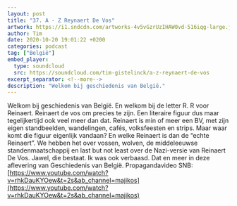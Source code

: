 ```yaml
---
layout: post
title: "37. A - Z Reynaert De Vos"
artwork: https://i1.sndcdn.com/artworks-4v5vGzrUzIHAW0vd-516iqg-large.jpg
author: Tim
date: 2020-10-20 19:01:22 +0200
categories: podcast
tag: ["België"]
embed_player:
  type: soundcloud
  src: https://soundcloud.com/tim-gistelinck/a-z-reynaert-de-vos
excerpt_separator: <!--more-->
description: "Welkom bij geschiedenis van België."
---
```

Welkom bij geschiedenis van België. En welkom bij de letter R. R voor Reinaert. Reinaert de vos om precies te zijn. Een literaire figuur dus maar tegelijkertijd ook veel meer dan dat. Reinaert is min of meer een BV, met zijn eigen standbeelden, wandelingen, cafés, volksfeesten en strips. Maar waar komt die figuur eigenlijk vandaan? En welke Reinaert is dan de “echte Reinaert”. We hebben het over vossen, wolven, de middeleeuwse standenmaatschappij en last but not least over de Nazi-versie van Reinaert De Vos. Jawel, die bestaat. Ik was ook verbaasd. Dat en meer in deze aflevering van Geschiedenis van België.
Propagandavideo SNB: [https://www.youtube.com/watch?v=rhkDauKYOew&t=2s&ab_channel=majikos](https://www.youtube.com/watch?v=rhkDauKYOew&t=2s&ab_channel=majikos)